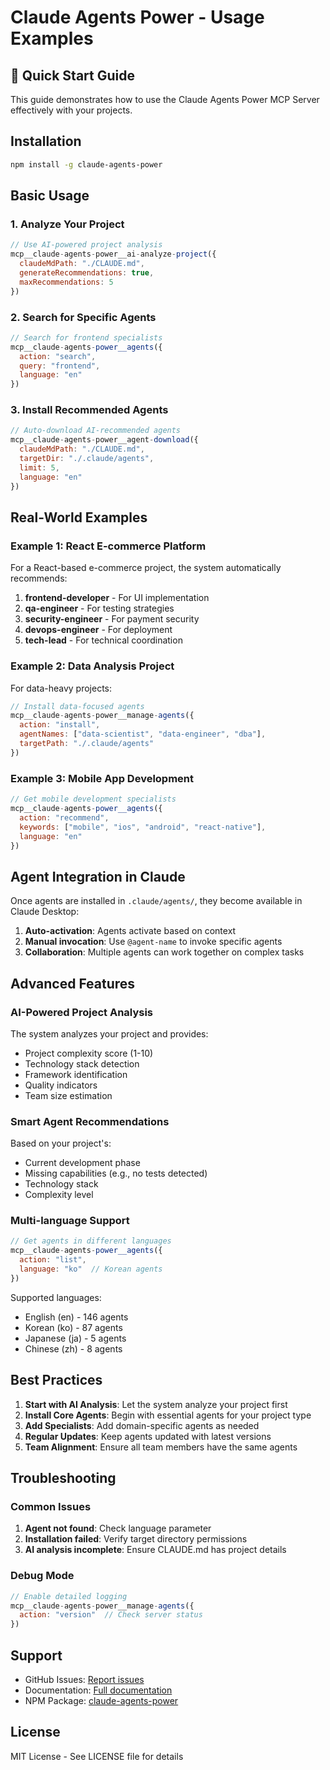 # Claude Agents Power - Usage Examples

## 🚀 Quick Start Guide

This guide demonstrates how to use the Claude Agents Power MCP Server effectively with your projects.

## Installation

```bash
npm install -g claude-agents-power
```

## Basic Usage

### 1. Analyze Your Project

```javascript
// Use AI-powered project analysis
mcp__claude-agents-power__ai-analyze-project({
  claudeMdPath: "./CLAUDE.md",
  generateRecommendations: true,
  maxRecommendations: 5
})
```

### 2. Search for Specific Agents

```javascript
// Search for frontend specialists
mcp__claude-agents-power__agents({
  action: "search",
  query: "frontend",
  language: "en"
})
```

### 3. Install Recommended Agents

```javascript
// Auto-download AI-recommended agents
mcp__claude-agents-power__agent-download({
  claudeMdPath: "./CLAUDE.md",
  targetDir: "./.claude/agents",
  limit: 5,
  language: "en"
})
```

## Real-World Examples

### Example 1: React E-commerce Platform

For a React-based e-commerce project, the system automatically recommends:

1. **frontend-developer** - For UI implementation
2. **qa-engineer** - For testing strategies
3. **security-engineer** - For payment security
4. **devops-engineer** - For deployment
5. **tech-lead** - For technical coordination

### Example 2: Data Analysis Project

For data-heavy projects:

```javascript
// Install data-focused agents
mcp__claude-agents-power__manage-agents({
  action: "install",
  agentNames: ["data-scientist", "data-engineer", "dba"],
  targetPath: "./.claude/agents"
})
```

### Example 3: Mobile App Development

```javascript
// Get mobile development specialists
mcp__claude-agents-power__agents({
  action: "recommend",
  keywords: ["mobile", "ios", "android", "react-native"],
  language: "en"
})
```

## Agent Integration in Claude

Once agents are installed in `.claude/agents/`, they become available in Claude Desktop:

1. **Auto-activation**: Agents activate based on context
2. **Manual invocation**: Use `@agent-name` to invoke specific agents
3. **Collaboration**: Multiple agents can work together on complex tasks

## Advanced Features

### AI-Powered Project Analysis

The system analyzes your project and provides:
- Project complexity score (1-10)
- Technology stack detection
- Framework identification
- Quality indicators
- Team size estimation

### Smart Agent Recommendations

Based on your project's:
- Current development phase
- Missing capabilities (e.g., no tests detected)
- Technology stack
- Complexity level

### Multi-language Support

```javascript
// Get agents in different languages
mcp__claude-agents-power__agents({
  action: "list",
  language: "ko"  // Korean agents
})
```

Supported languages:
- English (en) - 146 agents
- Korean (ko) - 87 agents
- Japanese (ja) - 5 agents
- Chinese (zh) - 8 agents

## Best Practices

1. **Start with AI Analysis**: Let the system analyze your project first
2. **Install Core Agents**: Begin with essential agents for your project type
3. **Add Specialists**: Add domain-specific agents as needed
4. **Regular Updates**: Keep agents updated with latest versions
5. **Team Alignment**: Ensure all team members have the same agents

## Troubleshooting

### Common Issues

1. **Agent not found**: Check language parameter
2. **Installation failed**: Verify target directory permissions
3. **AI analysis incomplete**: Ensure CLAUDE.md has project details

### Debug Mode

```javascript
// Enable detailed logging
mcp__claude-agents-power__manage-agents({
  action: "version"  // Check server status
})
```

## Support

- GitHub Issues: [Report issues](https://github.com/hongsw/claude-agents-power-mcp-server/issues)
- Documentation: [Full documentation](https://github.com/hongsw/claude-agents-power-mcp-server)
- NPM Package: [claude-agents-power](https://www.npmjs.com/package/claude-agents-power)

## License

MIT License - See LICENSE file for details